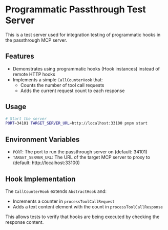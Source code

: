 # Programmatic Passthrough Test Server

This is a test server used for integration testing of programmatic hooks in the passthrough MCP server.

## Features

- Demonstrates using programmatic hooks (Hook instances) instead of remote HTTP hooks
- Implements a simple `CallCounterHook` that:
  - Counts the number of tool call requests
  - Adds the current request count to each response

## Usage

```bash
# Start the server
PORT=34101 TARGET_SERVER_URL=http://localhost:33100 pnpm start
```

## Environment Variables

- `PORT`: The port to run the passthrough server on (default: 34101)
- `TARGET_SERVER_URL`: The URL of the target MCP server to proxy to (default: http://localhost:33100)

## Hook Implementation

The `CallCounterHook` extends `AbstractHook` and:
- Increments a counter in `processToolCallRequest`
- Adds a text content element with the count in `processToolCallResponse`

This allows tests to verify that hooks are being executed by checking the response content.